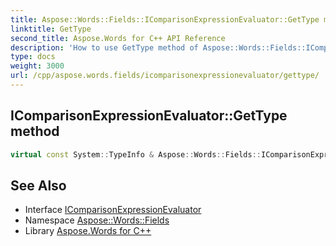 ```yaml
---
title: Aspose::Words::Fields::IComparisonExpressionEvaluator::GetType method
linktitle: GetType
second_title: Aspose.Words for C++ API Reference
description: 'How to use GetType method of Aspose::Words::Fields::IComparisonExpressionEvaluator class in C++.'
type: docs
weight: 3000
url: /cpp/aspose.words.fields/icomparisonexpressionevaluator/gettype/
---
```

## IComparisonExpressionEvaluator::GetType method




```cpp
virtual const System::TypeInfo & Aspose::Words::Fields::IComparisonExpressionEvaluator::GetType() const override
```

## See Also

* Interface [IComparisonExpressionEvaluator](../)
* Namespace [Aspose::Words::Fields](../../)
* Library [Aspose.Words for C++](../../../)
